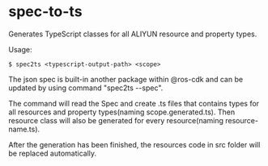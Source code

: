 # spec-to-ts

Generates TypeScript classes for all ALIYUN resource and property types.

Usage:

```shell
$ spec2ts <typescript-output-path> <scope>
```

The json spec is built-in another package within @ros-cdk and can be updated by using command "spec2ts --spec".

The command will read the Spec and create .ts files that contains types for all resources and property types(naming scope.generated.ts). Then resource class will also be generated for every resource(naming resource-name.ts).

After the generation has been finished, the resources code in src folder will be replaced automatically.
